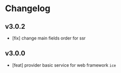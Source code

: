 # Changelog

## v3.0.2

- [fix] change main fields order for ssr

## v3.0.0

- [feat] provider basic service for web framework `ice`